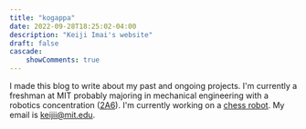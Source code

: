 ```yaml
---
title: "kogappa"
date: 2022-09-28T18:25:02-04:00
description: "Keiji Imai's website"
draft: false
cascade:
    showComments: true
---
```


I made this blog to write about my past and ongoing projects. I'm currently a freshman at MIT probably majoring in mechanical engineering with a robotics concentration ([2A6](https://meche.mit.edu/education/undergraduate/course-2a/control-instrumentation-robotics)). I'm currently working on a [chess robot](https://kogappa.com/posts/chessbot/). My email is keijii@mit.edu.